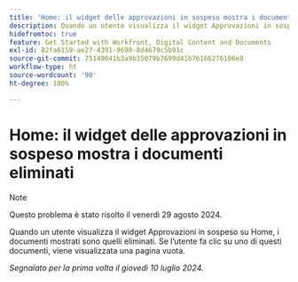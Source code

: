 ```yaml
---
title: 'Home: il widget delle approvazioni in sospeso mostra i documenti eliminati'
description: Quando un utente visualizza il widget Approvazioni in sospeso su Home, i documenti mostrati sono quelli eliminati. Se l’utente fa clic su uno di questi documenti, viene visualizzata una pagina vuota.
hidefromtoc: true
feature: Get Started with Workfront, Digital Content and Documents
exl-id: 82fa6159-ae27-4391-9690-8d4679c5b91c
source-git-commit: 75149041b3a9b35079b7699d41b76166276106e8
workflow-type: ht
source-wordcount: '90'
ht-degree: 100%

---
```


# Home: il widget delle approvazioni in sospeso mostra i documenti eliminati

>[!NOTE]
>
>Questo problema è stato risolto il venerdì 29 agosto 2024.

Quando un utente visualizza il widget Approvazioni in sospeso su Home, i documenti mostrati sono quelli eliminati. Se l’utente fa clic su uno di questi documenti, viene visualizzata una pagina vuota.

_Segnalato per la prima volta il giovedì 10 luglio 2024._
